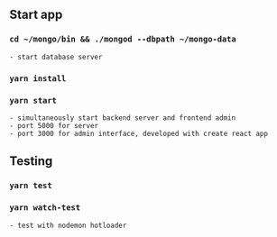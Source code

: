 ## Start app

  ### `cd ~/mongo/bin && ./mongod --dbpath ~/mongo-data`
    - start database server
  
  ### `yarn install`

  ### `yarn start`
    - simultaneously start backend server and frontend admin
    - port 5000 for server
    - port 3000 for admin interface, developed with create react app


## Testing

  ### `yarn test`

  ### `yarn watch-test`
    - test with nodemon hotloader